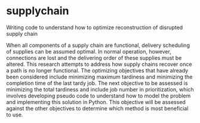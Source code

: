 # supplychain
Writing code to understand how to optimize reconstruction of disrupted supply chain

When all components of a supply chain are functional, delivery scheduling of supplies can be assumed optimal. In normal operation, however, connections are lost and the delivering order of these supplies must be altered.  This research attempts to address how supply chains recover once a path is no longer functional.  The optimizing objectives that have already been considered include minimizing maximum tardiness and minimizing the completion time of the last tardy job.  The next objective to be assessed is minimizing the total tardiness and include job number in prioritization, which involves developing pseudo code to understand how to model the problem and implementing this solution in Python.  This objective will be assessed against the other objectives to determine which method is most beneficial to use.
